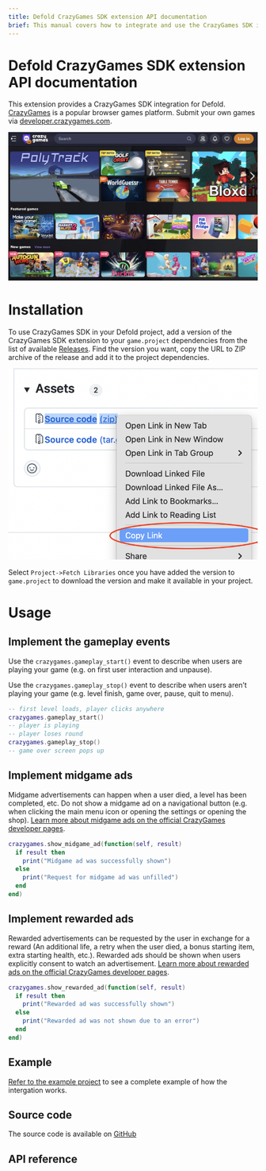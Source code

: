 ```yaml
---
title: Defold CrazyGames SDK extension API documentation
brief: This manual covers how to integrate and use the CrazyGames SDK in in Defold.
---
```


# Defold CrazyGames SDK extension API documentation

This extension provides a CrazyGames SDK integration for Defold. [CrazyGames](https://www.crazygames.com/) is a popular browser games platform. Submit your own games via [developer.crazygames.com](https://developer.crazygames.com/).


![CrazyGames.com landing page](crazygames.jpg)

# Installation
To use CrazyGames SDK in your Defold project, add a version of the CrazyGames SDK extension to your `game.project` dependencies from the list of available [Releases](https://github.com/defold/extension-crazygames/releases). Find the version you want, copy the URL to ZIP archive of the release and add it to the project dependencies.

![](add-dependency.png)

Select `Project->Fetch Libraries` once you have added the version to `game.project` to download the version and make it available in your project.

# Usage


## Implement the gameplay events

Use the `crazygames.gameplay_start()` event to describe when users are playing your game (e.g. on first user interaction and unpause).

Use the `crazygames.gameplay_stop()` event to describe when users aren’t playing your game (e.g. level finish, game over, pause, quit to menu).

```lua
-- first level loads, player clicks anywhere
crazygames.gameplay_start()
-- player is playing
-- player loses round
crazygames.gameplay_stop()
-- game over screen pops up
```


## Implement midgame ads

Midgame advertisements can happen when a user died, a level has been completed, etc. Do not show a midgame ad on a navigational button (e.g. when clicking the main menu icon or opening the settings or opening the shop). [Learn more about midgame ads on the official CrazyGames developer pages](https://docs.crazygames.com/requirements/ads/#requirements-for-midgame-ads).


```lua
crazygames.show_midgame_ad(function(self, result)
  if result then
    print("Midgame ad was successfully shown")
  else
    print("Request for midgame ad was unfilled")
  end
end)
```


## Implement rewarded ads

Rewarded advertisements can be requested by the user in exchange for a reward (An additional life, a retry when the user died, a bonus starting item, extra starting health, etc.). Rewarded ads should be shown when users explicitly consent to watch an advertisement. [Learn more about rewarded ads on the official CrazyGames developer pages](https://docs.crazygames.com/requirements/ads/#requirements-for-rewarded-ads).


```lua
crazygames.show_rewarded_ad(function(self, result)
  if result then
    print("Rewarded ad was successfully shown")
  else
    print("Rewarded ad was not shown due to an error")
  end
end)
```


## Example

[Refer to the example project](https://github.com/defold/extension-crazygames/blob/master/main/crazygames.gui_script) to see a complete example of how the intergation works.


## Source code

The source code is available on [GitHub](https://github.com/defold/extension-crazygames)


## API reference
